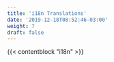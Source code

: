 ```yaml
---
title: 'i18n Translations'
date: '2019-12-18T08:52:46-03:00'
weight: 7
draft: false
---
```


{{< contentblock "i18n" >}}
